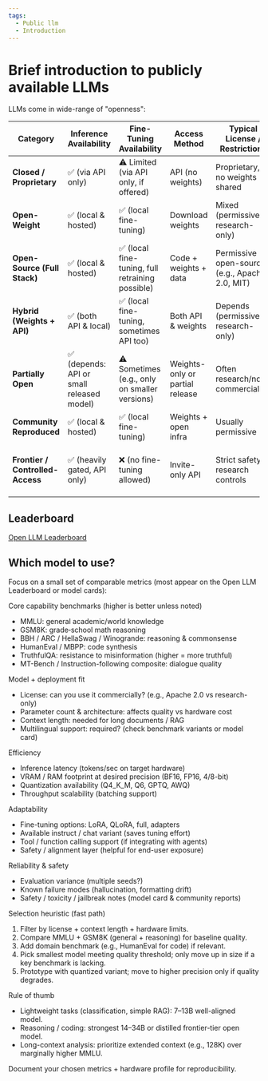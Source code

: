 ```yaml
---
tags:
  - Public llm
  - Introduction
---
```


# Brief introduction to publicly available LLMs

LLMs come in wide-range of "openness":

| Category                     | Inference Availability | Fine-Tuning Availability | Access Method           | Typical License / Restrictions     | Examples                          |
|------------------------------|-------------------------|---------------------------|-------------------------|------------------------------------|-----------------------------------|
| **Closed / Proprietary**     | ✅ (via API only)       | ⚠️ Limited (via API only, if offered) | API (no weights)       | Proprietary, no weights shared     | GPT-4, Claude, Gemini             |
| **Open-Weight**              | ✅ (local & hosted)     | ✅ (local fine-tuning)     | Download weights        | Mixed (permissive or research-only)| LLaMA, Mistral, Falcon            |
| **Open-Source (Full Stack)** | ✅ (local & hosted)     | ✅ (local fine-tuning, full retraining possible) | Code + weights + data | Permissive open-source (e.g., Apache 2.0, MIT) | BLOOM, GPT-NeoX, Pythia           |
| **Hybrid (Weights + API)**   | ✅ (both API & local)   | ✅ (local fine-tuning, sometimes API too) | Both API & weights     | Depends (permissive or research-only) | Hugging Face-hosted LLaMA/Mistral |
| **Partially Open**           | ✅ (depends: API or small released model) | ⚠️ Sometimes (e.g., only on smaller versions) | Weights-only or partial release | Often research/non-commercial     | LLaMA-2 (restricted), OPT         |
| **Community Reproduced**     | ✅ (local & hosted)     | ✅ (local fine-tuning)     | Weights + open infra    | Usually permissive                 | Alpaca, OpenAssistant, RedPajama  |
| **Frontier / Controlled-Access** | ✅ (heavily gated, API only) | ❌ (no fine-tuning allowed) | Invite-only API         | Strict safety & research controls  | GPT-4 (Research Access Program), Gemini Ultra |



## Leaderboard
[Open LLM Leaderboard](https://huggingface.co/spaces/open-llm-leaderboard/open_llm_leaderboard#/)

## Which model to use?

Focus on a small set of comparable metrics (most appear on the Open LLM Leaderboard or model cards):

Core capability benchmarks (higher is better unless noted)

- MMLU: general academic/world knowledge
- GSM8K: grade‑school math reasoning
- BBH / ARC / HellaSwag / Winogrande: reasoning & commonsense
- HumanEval / MBPP: code synthesis
- TruthfulQA: resistance to misinformation (higher = more truthful)
- MT-Bench / Instruction-following composite: dialogue quality

Model + deployment fit

- License: can you use it commercially? (e.g., Apache 2.0 vs research-only)
- Parameter count & architecture: affects quality vs hardware cost
- Context length: needed for long documents / RAG
- Multilingual support: required? (check benchmark variants or model card)

Efficiency

- Inference latency (tokens/sec on target hardware)
- VRAM / RAM footprint at desired precision (BF16, FP16, 4/8-bit)
- Quantization availability (Q4_K_M, Q6, GPTQ, AWQ)
- Throughput scalability (batching support)

Adaptability

- Fine-tuning options: LoRA, QLoRA, full, adapters
- Available instruct / chat variant (saves tuning effort)
- Tool / function calling support (if integrating with agents)
- Safety / alignment layer (helpful for end-user exposure)

Reliability & safety

- Evaluation variance (multiple seeds?)
- Known failure modes (hallucination, formatting drift)
- Safety / toxicity / jailbreak notes (model card & community reports)

Selection heuristic (fast path)

1. Filter by license + context length + hardware limits.
2. Compare MMLU + GSM8K (general + reasoning) for baseline quality.
3. Add domain benchmark (e.g., HumanEval for code) if relevant.
4. Pick smallest model meeting quality threshold; only move up in size if a key benchmark is lacking.
5. Prototype with quantized variant; move to higher precision only if quality degrades.

Rule of thumb

- Lightweight tasks (classification, simple RAG): 7–13B well-aligned model.
- Reasoning / coding: strongest 14–34B or distilled frontier-tier open model.
- Long-context analysis: prioritize extended context (e.g., 128K) over marginally higher MMLU.

Document your chosen metrics + hardware profile for reproducibility.
